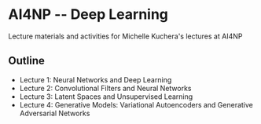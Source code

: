 # AI4NP -- Deep Learning
Lecture materials and activities for Michelle Kuchera's lectures at AI4NP 

## Outline
- Lecture 1: Neural Networks and Deep Learning
- Lecture 2: Convolutional Filters and Neural Networks
- Lecture 3: Latent Spaces and Unsupervised Learning
- Lecture 4: Generative Models: Variational Autoencoders and Generative Adversarial Networks
